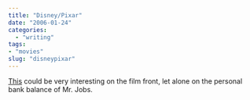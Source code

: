 ```yaml
---
title: "Disney/Pixar"
date: "2006-01-24"
categories: 
  - "writing"
tags:
- "movies"
slug: "disneypixar"
---
```


[This][1] could be very interesting on the film front, let alone on the personal bank balance of Mr. Jobs.

[1]:	https://www.businessweek.com/technology/content/jan2006/tc20060124_959402.htm?campaign_id=topStories_ssi_5